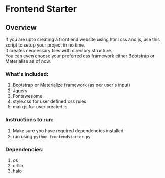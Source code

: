 # Frontend Starter

## Overview
If you are upto creating a front end website using html css and js, use this script to setup your project in no time.  
It creates neccessary files with directory structure.  
You can even choose your preferred css framework either Bootstrap or Materialise as of now.

### What's included:
1. Bootstrap or Materialize framework (as per user's input)
2. Jquery
3. Fontawesome
4. style.css for user defined css rules
5. main.js for user created js

### Instructions to run:
1. Make sure you have required dependencies installed.  
2. run using ```python frontendstarter.py```  

### Dependencies:
1. os
2. urllib
3. halo